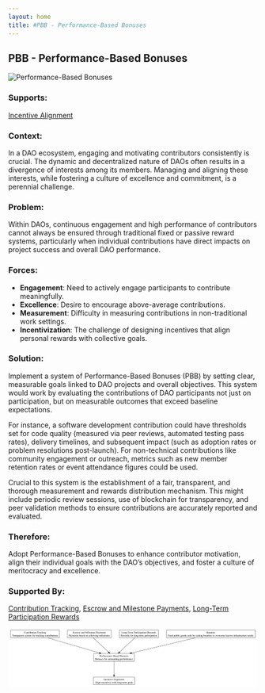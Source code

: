```yaml
---
layout: home
title: #PBB - Performance-Based Bonuses
---
```


## PBB - Performance-Based Bonuses

![Performance-Based Bonuses](./output/illustration/performance_based_bonuses_illustration_v3.png)

### Supports:

[Incentive Alignment](./incentive_alignment.html)

### Context:

In a DAO ecosystem, engaging and motivating contributors consistently is crucial. The dynamic and decentralized nature of DAOs often results in a divergence of interests among its members. Managing and aligning these interests, while fostering a culture of excellence and commitment, is a perennial challenge.

### Problem:

Within DAOs, continuous engagement and high performance of contributors cannot always be ensured through traditional fixed or passive reward systems, particularly when individual contributions have direct impacts on project success and overall DAO performance.

### Forces:

- **Engagement**: Need to actively engage participants to contribute meaningfully.
- **Excellence**: Desire to encourage above-average contributions.
- **Measurement**: Difficulty in measuring contributions in non-traditional work settings.
- **Incentivization**: The challenge of designing incentives that align personal rewards with collective goals.

### Solution:

Implement a system of Performance-Based Bonuses (PBB) by setting clear, measurable goals linked to DAO projects and overall objectives. This system would work by evaluating the contributions of DAO participants not just on participation, but on measurable outcomes that exceed baseline expectations.

For instance, a software development contribution could have thresholds set for code quality (measured via peer reviews, automated testing pass rates), delivery timelines, and subsequent impact (such as adoption rates or problem resolutions post-launch). For non-technical contributions like community engagement or outreach, metrics such as new member retention rates or event attendance figures could be used.

Crucial to this system is the establishment of a fair, transparent, and thorough measurement and rewards distribution mechanism. This might include periodic review sessions, use of blockchain for transparency, and peer validation methods to ensure contributions are accurately reported and evaluated.

### Therefore:

Adopt Performance-Based Bonuses to enhance contributor motivation, align their individual goals with the DAO’s objectives, and foster a culture of meritocracy and excellence.

### Supported By:
[Contribution Tracking](./contribution_tracking.html), [Escrow and Milestone Payments](./escrow_and_milestone_payments.html), [Long-Term Participation Rewards](./long_term_participation_rewards.html)

![Performance-Based Bonuses](./output/performance_based_bonuses_specific_graph_v3.png)